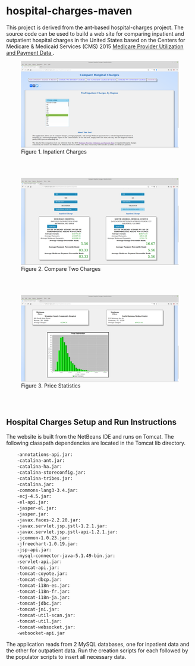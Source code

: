 # hospital-charges-maven
This project is derived from the ant-based hospital-charges project. The source code can be used to build a web site for comparing inpatient and outpatient hospital charges in the United States based on the Centers for Medicare &amp; Medicaid Services (CMS) 2015 <a target="_blank" href="https://www.cms.gov/Research-Statistics-Data-and-Systems/Statistics-Trends-and-Reports/Medicare-Provider-Charge-Data/Inpatient.html">Medicare Provider Utilization and Payment Data </a>.

<figure>
  <img src="img/inpatient_charges.png" alt="Inpatient Charges"/>
  <figcaption>Figure 1. Inpatient Charges</figcaption>
</figure><br>
<br>
<figure>
  <img src="img/two_charges.png" alt="Compare Two Charges"/>
  <figcaption>Figure 2. Compare Two Charges</figcaption>
</figure><br>
<br>
<figure>
  <img src="img/price_statistics.png" alt="Price Statistics"/>
  <figcaption>Figure 3. Price Statistics</figcaption>
</figure><br>
<br>

## Hospital Charges Setup and Run Instructions

The website is built from the NetBeans IDE and runs on Tomcat. The following classpath dependencies are located in the Tomcat lib directory.

		-annotations-api.jar:
		-catalina-ant.jar:
		-catalina-ha.jar:
		-catalina-storeconfig.jar:
		-catalina-tribes.jar:
		-catalina.jar:
		-commons-lang3-3.4.jar:
		-ecj-4.5.jar:
		-el-api.jar:
		-jasper-el.jar:
		-jasper.jar:
		-javax.faces-2.2.20.jar:
		-javax.servlet.jsp.jstl-1.2.1.jar:
		-javax.servlet.jsp.jstl-api-1.2.1.jar:
		-jcommon-1.0.23.jar:
		-jfreechart-1.0.19.jar:
		-jsp-api.jar:
		-mysql-connector-java-5.1.49-bin.jar:
		-servlet-api.jar:
		-tomcat-api.jar:
		-tomcat-coyote.jar:
		-tomcat-dbcp.jar:
		-tomcat-i18n-es.jar:
		-tomcat-i18n-fr.jar:
		-tomcat-i18n-ja.jar:
		-tomcat-jdbc.jar:
		-tomcat-jni.jar:
		-tomcat-util-scan.jar:
		-tomcat-util.jar:
		-tomcat-websocket.jar:
		-websocket-api.jar

The application reads from 2 MySQL databases, one for inpatient data and the other for outpatient data. Run the creation scripts for each followed by the populator scripts to insert all necessary data.

